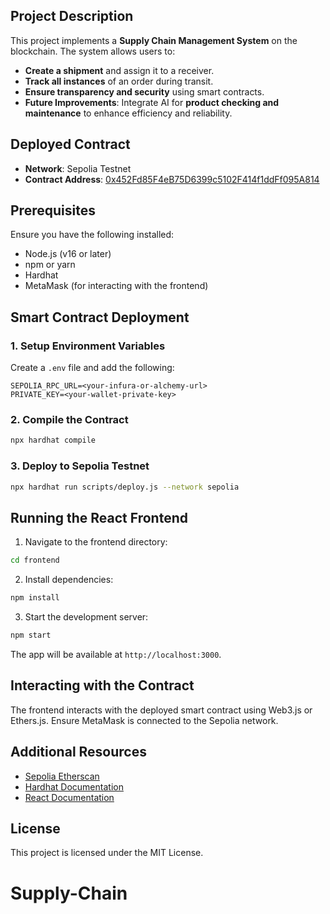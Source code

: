 ## Project Description
This project implements a **Supply Chain Management System** on the blockchain. The system allows users to:
- **Create a shipment** and assign it to a receiver.
- **Track all instances** of an order during transit.
- **Ensure transparency and security** using smart contracts.
- **Future Improvements**: Integrate AI for **product checking and maintenance** to enhance efficiency and reliability.

## Deployed Contract
- **Network**: Sepolia Testnet
- **Contract Address**: [0x452Fd85F4eB75D6399c5102F414f1ddFf095A814](https://sepolia.etherscan.io/address/0x452Fd85F4eB75D6399c5102F414f1ddFf095A814)

## Prerequisites
Ensure you have the following installed:
- Node.js (v16 or later)
- npm or yarn
- Hardhat
- MetaMask (for interacting with the frontend)

## Smart Contract Deployment

### 1. Setup Environment Variables
Create a `.env` file and add the following:
```
SEPOLIA_RPC_URL=<your-infura-or-alchemy-url>
PRIVATE_KEY=<your-wallet-private-key>
```

### 2. Compile the Contract
```bash
npx hardhat compile
```

### 3. Deploy to Sepolia Testnet
```bash
npx hardhat run scripts/deploy.js --network sepolia
```

## Running the React Frontend

1. Navigate to the frontend directory:
```bash
cd frontend
```
2. Install dependencies:
```bash
npm install
```
3. Start the development server:
```bash
npm start
```
The app will be available at `http://localhost:3000`.

## Interacting with the Contract
The frontend interacts with the deployed smart contract using Web3.js or Ethers.js. Ensure MetaMask is connected to the Sepolia network.

## Additional Resources
- [Sepolia Etherscan](https://sepolia.etherscan.io/)
- [Hardhat Documentation](https://hardhat.org/docs/)
- [React Documentation](https://react.dev/)

## License
This project is licensed under the MIT License.

# Supply-Chain
